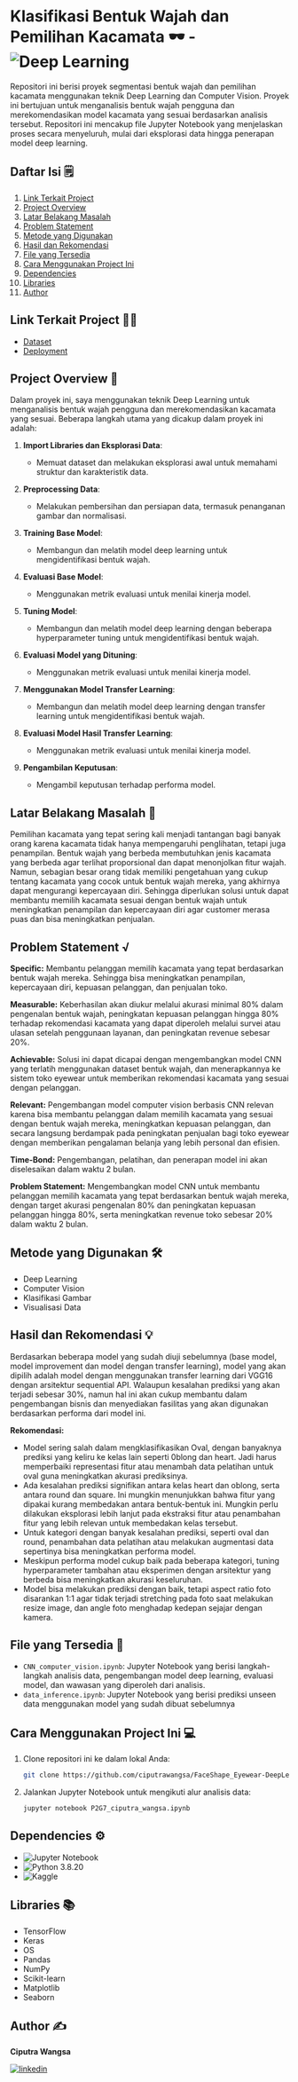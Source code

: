 # Klasifikasi Bentuk Wajah dan Pemilihan Kacamata 🕶️ - ![Deep Learning](https://img.shields.io/badge/Deep%20Learning-FF6F20?style=for-the-badge&logo=TensorFlow&logoColor=white)

Repositori ini berisi proyek segmentasi bentuk wajah dan pemilihan kacamata menggunakan teknik Deep Learning dan Computer Vision. Proyek ini bertujuan untuk menganalisis bentuk wajah pengguna dan merekomendasikan model kacamata yang sesuai berdasarkan analisis tersebut. Repositori ini mencakup file Jupyter Notebook yang menjelaskan proses secara menyeluruh, mulai dari eksplorasi data hingga penerapan model deep learning.

## Daftar Isi 🗒️
1. [Link Terkait Project](#link-terkait-project-)
2. [Project Overview](#project-overview-)
3. [Latar Belakang Masalah](#latar-belakang-masalah-)
4. [Problem Statement](#problem-statement-)
5. [Metode yang Digunakan](#metode-yang-digunakan-)
6. [Hasil dan Rekomendasi](#hasil-dan-rekomendasi-)
7. [File yang Tersedia](#file-yang-tersedia-)
8. [Cara Menggunakan Project Ini](#cara-menggunakan-project-ini-)
9. [Dependencies](#dependencies-)
10. [Libraries](#libraries-)
11. [Author](#author-)

## Link Terkait Project ⛓️‍💥

- [Dataset](https://www.kaggle.com/datasets/niten19/face-shape-dataset)
- [Deployment](https://huggingface.co/spaces/Ciputra/Faceshape)

## Project Overview 📝

Dalam proyek ini, saya menggunakan teknik Deep Learning untuk menganalisis bentuk wajah pengguna dan merekomendasikan kacamata yang sesuai. Beberapa langkah utama yang dicakup dalam proyek ini adalah:

1. **Import Libraries dan Eksplorasi Data**:
    - Memuat dataset dan melakukan eksplorasi awal untuk memahami struktur dan karakteristik data.

2. **Preprocessing Data**:
    - Melakukan pembersihan dan persiapan data, termasuk penanganan gambar dan normalisasi.

3. **Training Base Model**:
    - Membangun dan melatih model deep learning untuk mengidentifikasi bentuk wajah.

4. **Evaluasi Base Model**:
    - Menggunakan metrik evaluasi untuk menilai kinerja model.

5. **Tuning Model**:
    - Membangun dan melatih model deep learning dengan beberapa hyperparameter tuning untuk mengidentifikasi bentuk wajah.

6. **Evaluasi Model yang Dituning**:
    - Menggunakan metrik evaluasi untuk menilai kinerja model.

7. **Menggunakan Model Transfer Learning**:
    - Membangun dan melatih model deep learning dengan transfer learning untuk mengidentifikasi bentuk wajah.

8. **Evaluasi Model Hasil Transfer Learning**:
    - Menggunakan metrik evaluasi untuk menilai kinerja model.

9. **Pengambilan Keputusan**:
    - Mengambil keputusan terhadap performa model.

## Latar Belakang Masalah 🧐

Pemilihan kacamata yang tepat sering kali menjadi tantangan bagi banyak orang karena kacamata tidak hanya mempengaruhi penglihatan, tetapi juga penampilan. Bentuk wajah yang berbeda membutuhkan jenis kacamata yang berbeda agar terlihat proporsional dan dapat menonjolkan fitur wajah. Namun, sebagian besar orang tidak memiliki pengetahuan yang cukup tentang kacamata yang cocok untuk bentuk wajah mereka, yang akhirnya dapat mengurangi kepercayaan diri. Sehingga diperlukan solusi untuk dapat membantu memilih kacamata sesuai dengan bentuk wajah untuk meningkatkan penampilan dan kepercayaan diri agar customer merasa puas dan bisa meningkatkan penjualan.

## Problem Statement √

**Specific:**
Membantu pelanggan memilih kacamata yang tepat berdasarkan bentuk wajah mereka. Sehingga bisa meningkatkan penampilan, kepercayaan diri, kepuasan pelanggan, dan penjualan toko.

**Measurable:** Keberhasilan akan diukur melalui akurasi minimal 80% dalam pengenalan bentuk wajah, peningkatan kepuasan pelanggan hingga 80% terhadap rekomendasi kacamata yang dapat diperoleh melalui survei atau ulasan setelah penggunaan layanan, dan peningkatan revenue sebesar 20%.

**Achievable:** Solusi ini dapat dicapai dengan mengembangkan model CNN yang terlatih menggunakan dataset bentuk wajah, dan menerapkannya ke sistem toko eyewear untuk memberikan rekomendasi kacamata yang sesuai dengan pelanggan.

**Relevant:** Pengembangan model computer vision berbasis CNN relevan karena bisa membantu pelanggan dalam memilih kacamata yang sesuai dengan bentuk wajah mereka, meningkatkan kepuasan pelanggan, dan secara langsung berdampak pada peningkatan penjualan bagi toko eyewear dengan memberikan pengalaman belanja yang lebih personal dan efisien.

**Time-Bond:** Pengembangan, pelatihan, dan penerapan model ini akan diselesaikan dalam waktu 2 bulan.

**Problem Statement:**
Mengembangkan model CNN untuk membantu pelanggan memilih kacamata yang tepat berdasarkan bentuk wajah mereka, dengan target akurasi pengenalan 80% dan peningkatan kepuasan pelanggan hingga 80%, serta meningkatkan revenue toko sebesar 20% dalam waktu 2 bulan.

## Metode yang Digunakan 🛠️

- Deep Learning
- Computer Vision
- Klasifikasi Gambar
- Visualisasi Data

## Hasil dan Rekomendasi 💡

Berdasarkan beberapa model yang sudah diuji sebelumnya (base model, model improvement dan model dengan transfer learning), model yang akan dipilih adalah model dengan menggunakan transfer learning dari VGG16 dengan arsitektur sequential API. Walaupun kesalahan prediksi yang akan terjadi sebesar 30%, namun hal ini akan cukup membantu dalam pengembangan bisnis dan menyediakan fasilitas yang akan digunakan berdasarkan performa dari model ini.

**Rekomendasi:**
- Model sering salah dalam mengklasifikasikan Oval, dengan banyaknya prediksi yang keliru ke kelas lain seperti 0blong dan heart. Jadi harus memperbaiki representasi fitur atau menambah data pelatihan untuk oval guna meningkatkan akurasi prediksinya.
- Ada kesalahan prediksi signifikan antara kelas heart dan oblong, serta antara round dan square. Ini mungkin menunjukkan bahwa fitur yang dipakai kurang membedakan antara bentuk-bentuk ini. Mungkin perlu dilakukan eksplorasi lebih lanjut pada ekstraksi fitur atau penambahan fitur yang lebih relevan untuk membedakan kelas tersebut.
- Untuk kategori dengan banyak kesalahan prediksi, seperti oval dan round, penambahan data pelatihan atau melakukan augmentasi data sepertinya bisa meningkatkan performa model.
- Meskipun performa model cukup baik pada beberapa kategori, tuning hyperparameter tambahan atau eksperimen dengan arsitektur yang berbeda bisa meningkatkan akurasi keseluruhan.
- Model bisa melakukan prediksi dengan baik, tetapi aspect ratio foto disarankan 1:1 agar tidak terjadi stretching pada foto saat melakukan resize image, dan angle foto menghadap kedepan sejajar dengan kamera.

## File yang Tersedia 📂

- `CNN_computer_vision.ipynb`: Jupyter Notebook yang berisi langkah-langkah analisis data, pengembangan model deep learning, evaluasi model, dan wawasan yang diperoleh dari analisis.
- `data_inference.ipynb`: Jupyter Notebook yang berisi prediksi unseen data menggunakan model yang sudah dibuat sebelumnya
  
## Cara Menggunakan Project Ini 💻

1. Clone repositori ini ke dalam lokal Anda:
    ```bash
    git clone https://github.com/ciputrawangsa/FaceShape_Eyewear-DeepLearning-ComputerVision.git
    ```

2. Jalankan Jupyter Notebook untuk mengikuti alur analisis data:
    ```bash
    jupyter notebook P2G7_ciputra_wangsa.ipynb
    ```

## Dependencies ⚙️

- ![Jupyter Notebook](https://img.shields.io/badge/Made%20with-Jupyter-orange?style=for-the-badge&logo=Jupyter)
- ![Python](https://img.shields.io/badge/Python-3776AB?style=for-the-badge&logo=python&logoColor=white) 3.8.20
- ![Kaggle](https://img.shields.io/badge/Kaggle-20BEFF?style=for-the-badge&logo=Kaggle&logoColor=white)

## Libraries 📚
- TensorFlow
- Keras
- OS
- Pandas
- NumPy
- Scikit-learn
- Matplotlib
- Seaborn

## Author ✍️
**Ciputra Wangsa**

[![linkedin](https://img.shields.io/badge/linkedin-0A66C2?style=for-the-badge&logo=linkedin&logoColor=white)](https://www.linkedin.com/in/ciputra-wangsa/)